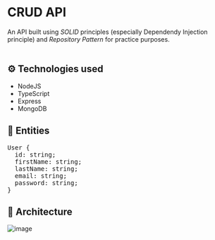 # CRUD API

An API built using *SOLID* principles (especially Dependendy Injection principle) and *Repository Pattern* for practice purposes.
<br>
<br>
## ⚙️ Technologies used

- NodeJS
- TypeScript
- Express
- MongoDB

## 👤 Entities

<pre>User {
  id: string;
  firstName: string;
  lastName: string;
  email: string;
  password: string;
}</pre>

## 🎯 Architecture

![image](https://user-images.githubusercontent.com/102491212/209448368-a2a70f27-ad3e-4991-a329-a21cc14225f6.png)

